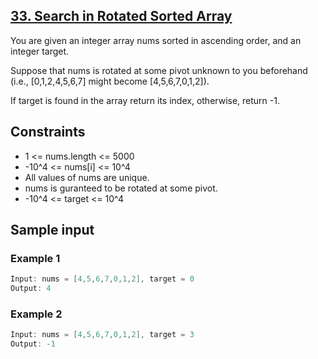 ## [33. Search in Rotated Sorted Array](https://leetcode.com/problems/search-in-rotated-sorted-array/)
 You are given an integer array nums sorted in ascending order, and an integer target.

 Suppose that nums is rotated at some pivot unknown to you beforehand (i.e., [0,1,2,4,5,6,7] might become [4,5,6,7,0,1,2]).

 If target is found in the array return its index, otherwise, return -1.

## Constraints
 - 1 <= nums.length <= 5000
 - -10^4 <= nums[i] <= 10^4
 - All values of nums are unique.
 - nums is guranteed to be rotated at some pivot.
 - -10^4 <= target <= 10^4

 ## Sample input
 ### Example 1
 ```c
 Input: nums = [4,5,6,7,0,1,2], target = 0
 Output: 4
 ```
### Example 2
 ```c
 Input: nums = [4,5,6,7,0,1,2], target = 3
 Output: -1
```
